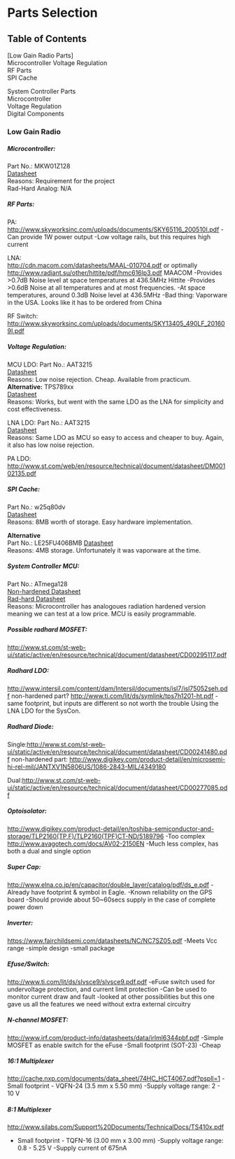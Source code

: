 # Parts Selection  
## Table of Contents
[Low Gain Radio Parts]    
Microcontroller 
Voltage Regulation  
RF Parts  
SPI Cache  
  
System Controller Parts  
Microcontroller  
Voltage Regulation  
Digital Components  


### Low Gain Radio 

##### Microcontroller:
Part No.: MKW01Z128  
[Datasheet](http://cache.nxp.com/files/microcontrollers/doc/data_sheet/MKW01Z128.pdf)  
Reasons: Requirement for the project  
Rad-Hard Analog: N/A  
  
##### RF Parts:  
  
PA:  
<http://www.skyworksinc.com/uploads/documents/SKY65116_200510I.pdf>
-Can provide 1W power output
-Low voltage rails, but this requires high current  
  
LNA:  
<http://cdn.macom.com/datasheets/MAAL-010704.pdf> or optimally <http://www.radiant.su/other/hittite/pdf/hmc616lp3.pdf>
MAACOM
-Provides >0.7dB Noise level at space temperatures at 436.5MHz
Hittite
-Provides >0.6dB Noise at all temperatures and at most frequencies.
-At space temperatures, around 0.3dB Noise level at 436.5MHz
-Bad thing: Vaporware in the USA. Looks like it has to be ordered from China

RF Switch:  
<http://www.skyworksinc.com/uploads/documents/SKY13405_490LF_201609I.pdf>  

##### Voltage Regulation:
MCU LDO:
Part No.: AAT3215  
[Datasheet](http://www.skyworksinc.com/uploads/documents/AAT3215_202408B.pdf)  
Reasons: Low noise rejection. Cheap. Available from practicum.  
**Alternative:** TPS789xx  
[Datasheet](http://www.mouser.com/ds/2/405/tps789-558350.pdf)  
Reasons: Works, but went with the same LDO as the LNA for simplicity and cost effectiveness.  
  
LNA LDO:
Part No.: AAT3215  
[Datasheet](http://www.skyworksinc.com/uploads/documents/AAT3215_202408B.pdf)  
Reasons: Same LDO as MCU so easy to access and cheaper to buy. Again, it also has low noise rejection.  
  
PA LDO:
<http://www.st.com/web/en/resource/technical/document/datasheet/DM00102135.pdf>



##### SPI Cache:
Part No.: w25q80dv  
[Datasheet](http://www.winbond-usa.com/resource-files/w25q80dv_revf_02112015.pdf)  
Reasons: 8MB worth of storage. Easy hardware implementation. 
  
**Alternative**   
Part No.: LE25FU406BMB 
[Datasheet](http://media.digikey.com/pdf/Data%20Sheets/ON%20Semiconductor%20PDFs/LE25FU406B.pdf)  
Reasons: 4MB storage. Unfortunately it was vaporware at the time. 
  

##### System Controller MCU:
Part No.: ATmega128  
[Non-hardened Datasheet](http://www.atmel.com/images/doc2467.pdf)  
[Rad-hard Datasheet](http://aerosupport.atmel.com/Atmel/doc41036S.pdf)  
Reasons: Microcontroller has analogoues radiation hardened version meaning we can test at a low price. MCU is easily programmable.  
  

##### Possible radhard MOSFET:
<http://www.st.com/st-web-ui/static/active/en/resource/technical/document/datasheet/CD00295117.pdf>

##### Radhard LDO:
<http://www.intersil.com/content/dam/Intersil/documents/isl7/isl75052seh.pdf>
non-hardened part? <http://www.ti.com/lit/ds/symlink/tps7h1201-ht.pdf>
-same footprint, but inputs are different so not worth the trouble
Using the LNA LDO for the SysCon.

##### Radhard Diode:
Single:http://www.st.com/st-web-ui/static/active/en/resource/technical/document/datasheet/CD00241480.pdf
non-hardened part: http://www.digikey.com/product-detail/en/microsemi-hi-rel-mil/JANTXV1N5806US/1086-2843-MIL/4349180

Dual:http://www.st.com/st-web-ui/static/active/en/resource/technical/document/datasheet/CD00277085.pdf

##### Optoisolator:
<http://www.digikey.com/product-detail/en/toshiba-semiconductor-and-storage/TLP2160(TP,F)/TLP2160(TPF)CT-ND/5189796>
-Too complex
<http://www.avagotech.com/docs/AV02-2150EN>
-Much less complex, has both a dual and single option

##### Super Cap:
<http://www.elna.co.jp/en/capacitor/double_layer/catalog/pdf/ds_e.pdf>
-Already have footprint & symbol in Eagle.
-Known reliability on the GPS board
-Should provide about 50~60secs supply in the case of complete power down

##### Inverter:
<https://www.fairchildsemi.com/datasheets/NC/NC7SZ05.pdf>
-Meets Vcc range
-simple design
-small package

##### Efuse/Switch:
<http://www.ti.com/lit/ds/slvsce9/slvsce9.pdf.pdf>
-eFuse switch used for undervoltage protection, and current limit protection
-Can be used to monitor current draw and fault
-looked at other possibilities but this one gave us all the features we need without extra external circuitry

##### N-channel MOSFET:
<http://www.irf.com/product-info/datasheets/data/irlml6344pbf.pdf>
-Simple MOSFET as enable switch for the eFuse
-Small footprint (SOT-23) 
-Cheap

##### 16:1 Multiplexer
<http://cache.nxp.com/documents/data_sheet/74HC_HCT4067.pdf?pspll=1>
-Small footprint - VQFN-24 (3.5 mm x 5.50 mm)
-Supply voltage range: 2 - 10 V

##### 8:1 Multiplexer
<http://www.silabs.com/Support%20Documents/TechnicalDocs/TS410x.pdf>
- Small footprint - TQFN-16 (3.00 mm x 3.00 mm)
-Supply voltage range: 0.8 - 5.25 V
-Supply current of 675nA

